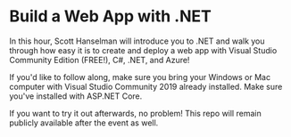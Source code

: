 # Build a Web App with .NET

In this hour, Scott Hanselman will introduce you to .NET and walk you through how easy it is to create and deploy a web app with Visual Studio Community Edition (FREE!), C#, .NET, and Azure!

If you'd like to follow along, make sure you bring your Windows or Mac computer with Visual Studio Community 2019 already installed. Make sure you've installed with ASP.NET Core. 

If you want to try it out afterwards, no problem! This repo will remain publicly available after the event as well. 


